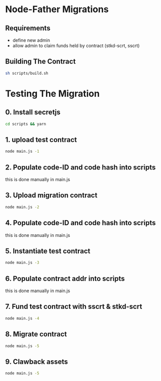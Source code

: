 # Node-Father Migrations 

## Requirements
- define new admin 
- allow admin to claim funds held by contract  (stkd-scrt, sscrt)

## Building The Contract 
```sh
sh scripts/build.sh
```

# Testing The Migration 

## 0. Install secretjs
```sh 
cd scripts && yarn 
```

## 1. upload test contract 
```sh
node main.js -1
```

## 2. Populate code-ID and code hash into scripts
this is done manually in main.js

## 3. Upload migration contract 
```sh
node main.js -2
```
## 4. Populate code-ID and code hash into scripts
this is done manually in main.js

## 5. Instantiate test contract
```sh
node main.js -3
```

## 6. Populate contract addr into scripts
this is done manually in main.js

## 7. Fund test contract with sscrt & stkd-scrt 
```sh
node main.js -4 
```
## 8. Migrate contract 
```sh 
node main.js -5
```
## 9. Clawback assets
```sh 
node main.js -5
```